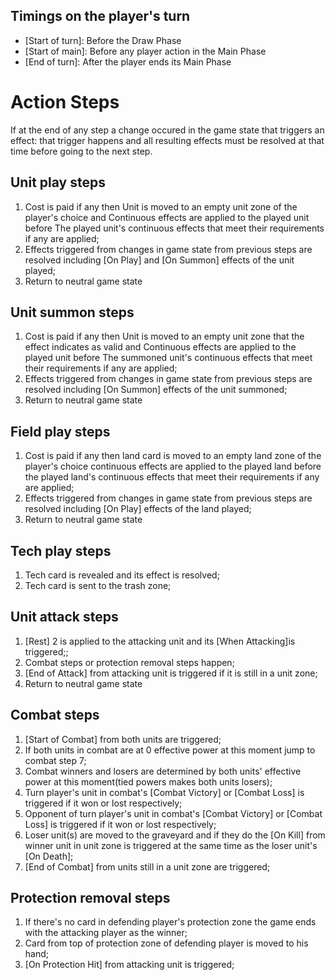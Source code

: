 ## Timings on the player's turn

- [Start of turn]: Before the Draw Phase
- [Start of main]: Before any player action in the Main Phase
- [End of turn]: After the player ends its Main Phase

# Action Steps
If at the end of any step a change occured in the game state that triggers an effect: that trigger happens and all resulting effects must be resolved at that time before going to the next step.

## Unit play steps

1. Cost is paid if any then Unit is moved to an empty unit zone of the player's choice and Continuous effects are applied to the played unit before The played unit's continuous effects that meet their requirements if any are applied;
2. Effects triggered from changes in game state from previous steps are resolved including [On Play] and [On Summon] effects of the unit played;
3. Return to neutral game state

## Unit summon steps

1. Cost is paid if any then Unit is moved to an empty unit zone that the effect indicates as valid and Continuous effects are applied to the played unit before The summoned unit's continuous effects that meet their requirements if any are applied;
2. Effects triggered from changes in game state from previous steps are resolved including [On Summon] effects of the unit summoned;
3. Return to neutral game state

## Field play steps

1. Cost is paid if any then land card is moved to an empty land zone of the player's choice continuous effects are applied to the played land before the played land's continuous effects that meet their requirements if any are applied;
2. Effects triggered from changes in game state from previous steps are resolved including [On Play] effects of the land played;
3. Return to neutral game state

## Tech play steps

1. Tech card is revealed and its effect is resolved;
2. Tech card is sent to the trash zone;

## Unit attack steps

1. [Rest] 2 is applied to the attacking unit and its [When Attacking]is triggered;;
2. Combat steps or protection removal steps happen;
3. [End of Attack] from attacking unit is triggered if it is still in a unit zone;
4. Return to neutral game state

## Combat steps

1. [Start of Combat] from both units are triggered;
2. If both units in combat are at 0 effective power at this moment jump to combat step 7;
3. Combat winners and losers are determined by both units' effective power at this moment(tied powers makes both units losers);
4. Turn player's unit in combat's [Combat Victory] or [Combat Loss] is triggered if it won or lost respectively;
5. Opponent of turn player's unit in combat's [Combat Victory] or [Combat Loss] is triggered if it won or lost respectively;
6. Loser unit(s) are moved to the graveyard and if they do the [On Kill] from winner unit in unit zone is triggered at the same time as the loser unit's [On Death];
7. [End of Combat] from units still in a unit zone are triggered;

## Protection removal steps
1. If there's no card in defending player's protection zone the game ends with the attacking player as the winner;
2. Card from top of protection zone of defending player is moved to his hand;
3. [On Protection Hit] from attacking unit is triggered;
